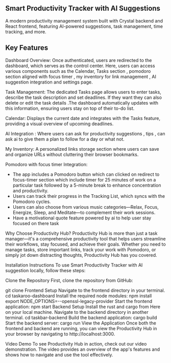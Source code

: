 ## Smart Productivity Tracker with AI Suggestions
A modern productivity management system built with Crystal backend and React frontend, featuring AI-powered suggestions, task management, time tracking, and more.

## Key Features

Dashboard Overview: Once authenticated, users are redirected to the dashboard, which serves as the control center. Here, users can access various components such as the Calendar, Tasks section , pomodoro section aligned with focus timer , my inventory for link management , AI suggestion integration and settings page.

Task Management: The dedicated Tasks page allows users to enter tasks, describe the task description and set deadlines. If they want they can also delete or edit the task details .The dashboard automatically updates with this information, ensuring users stay on top of their to-do list.

Calendar: Displays the current date and integrates with the Tasks feature, providing a visual overview of upcoming deadlines.

AI Integration : Where users can ask for productivity suggestions , tips , can ask ai to give them a plan to follow for a day or what not.

My Inventory: A personalized links storage section where users can save and organize URLs without cluttering their browser bookmarks.

Pomodoro with focus timer Integration: 
- The app includes a Pomodoro button which can clicked on redirect to focus-timer section which include timer for 25 minutes of work on a particular task followed by a 5-minute break to enhance concentration and productivity.
-  Users can track their progress in the Tracking List, which syncs with the Pomodoro cycles.
-  Users can also choose from various music categories—Relax, Focus, Energize, Sleep, and Meditate—to complement their work sessions.
-  Have a motivational quote feature powered by ai to help user stay focused on there task


Why Choose Productivity Hub?
Productivity Hub is more than just a task manager—it's a comprehensive productivity tool that helps users streamline their workflows, stay focused, and achieve their goals. Whether you need to manage tasks, store important links, track your work with Pomodoro, or simply jot down distracting thoughts, Productivity Hub has you covered.

Installation Instructions
To use Smart Productivity Tracker with AI suggestion locally, follow these steps:

Clone the Repository
First, clone the repository from GitHub:

git clone 
Frontend Setup
Navigate to the frontend directory in your terminal.
cd taskaroo-dashboard
Install the required node modules:
npm install
export NODE_OPTIONS=--openssl-legacy-provider
Start the frontend application:
npm start
Backend Setup
Install the rust and cargo from Here on your local machine.
Navigate to the backend directory in another terminal.
cd taskbar-backend
Build the backend application:
cargo build
Start the backend server:
cargo run
View the Application
Once both the frontend and backend are running, you can view the Productivity Hub in your browser by navigating to http://localhost:3000.

Video Demo
To see Productivity Hub in action, check out our video demonstration. The video provides an overview of the app's features and shows how to navigate and use the tool effectively.
